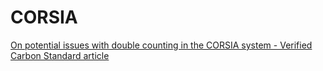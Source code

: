 # CORSIA




[On potential issues with double counting in the CORSIA system - Verified Carbon Standard article](http://www.v-c-s.org/double-counting-in-icaos-corsia-issues-and-solutions/)
